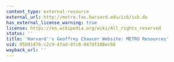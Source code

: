 ```yaml
---
content_type: external-resource
external_url: http://metro.fas.harvard.edu/icb/icb.do
has_external_license_warning: true
license: https://en.wikipedia.org/wiki/All_rights_reserved
status: ''
title: 'Harvard''s Geoffrey Chaucer Website: METRO Resources'
uid: 05b91476-c2c9-4fad-9fc0-047df288ec60
wayback_url: ''
---
```

